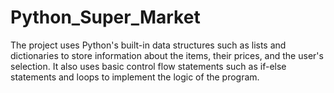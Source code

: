 # Python_Super_Market

The project uses Python's built-in data structures such as lists and dictionaries to store information about the items, their prices, and the user's selection. 
It also uses basic control flow statements such as if-else statements and loops to implement the logic of the program.
